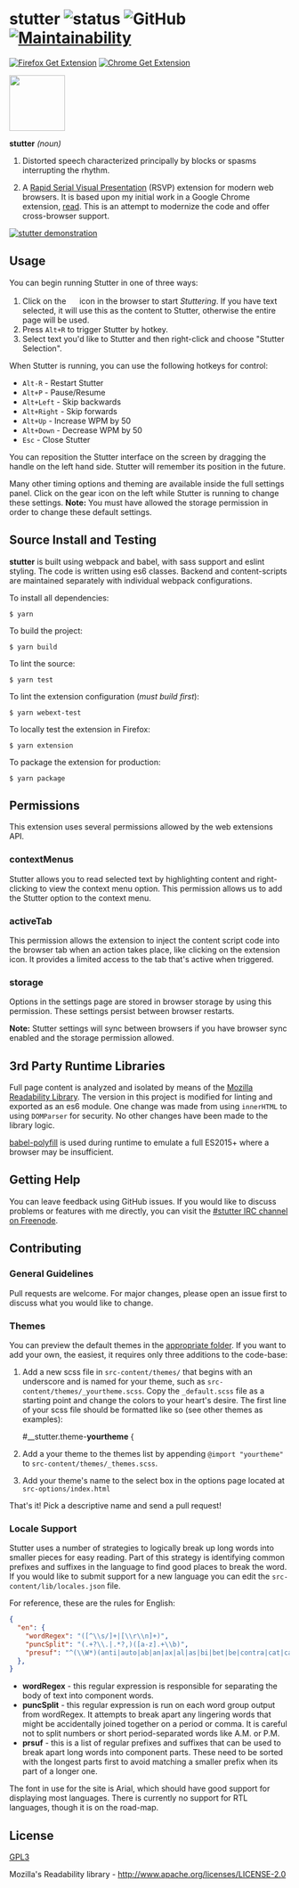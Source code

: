 # stutter ![status](https://travis-ci.com/jamestomasino/stutter.svg?branch=master) ![GitHub](https://img.shields.io/github/license/jamestomasino/stutter.svg) [![Maintainability](https://api.codeclimate.com/v1/badges/a4d5b54b3cf91c6a2b3e/maintainability)](https://codeclimate.com/github/jamestomasino/stutter/maintainability)

[![Firefox Get Extension](https://img.shields.io/badge/Firefox-Get%20Extension!-lightgrey.svg?style=popout&logo=mozilla-firefox)](https://addons.mozilla.org/en-US/firefox/addon/stutter/) [![Chrome Get Extension](https://img.shields.io/badge/Chrome-Get%20Extension!-lightgrey.svg?style=popout&logo=google-chrome)](https://chrome.google.com/webstore/detail/stutter/fbapmaboedchhgjolcnpfgoanbfajchl)

<a href="https://addons.mozilla.org/en-US/firefox/addon/stutter/"><img src="./icons/stutter.svg" width="100"></a>

**stutter** _(noun)_

1. Distorted speech characterized principally by blocks or spasms interrupting the rhythm.

2. A [Rapid Serial Visual Presentation](https://en.wikipedia.org/wiki/Rapid_serial_visual_presentation) (RSVP) extension for modern web browsers. It is based upon my initial work in a Google Chrome extension, [read](https://github.com/jamestomasino/read_plugin). This is an attempt to modernize the code and offer cross-browser support.

[![stutter demonstration](https://i.imgur.com/hGocwaV.png)](https://www.youtube.com/watch?v=UJwFdPYbRRg)

## Usage

You can begin running Stutter in one of three ways:

1. Click on the <img src="./icons/stutter.svg" width="16"> icon in the browser to start _Stuttering_. If you have text selected, it will use this as the content to Stutter, otherwise the entire page will be used.
2. Press `Alt+R` to trigger Stutter by hotkey.
3. Select text you'd like to Stutter and then right-click and choose "Stutter Selection".

When Stutter is running, you can use the following hotkeys for control:

- `Alt-R` - Restart Stutter
- `Alt+P` - Pause/Resume
- `Alt+Left` - Skip backwards
- `Alt+Right` - Skip forwards
- `Alt+Up` - Increase WPM by 50
- `Alt+Down` - Decrease WPM by 50
- `Esc` - Close Stutter

You can reposition the Stutter interface on the screen by dragging the handle on the left hand side. Stutter will remember its position in the future.

Many other timing options and theming are available inside the full settings panel. Click on the gear icon on the left while Stutter is running to change these settings. **Note:** You must have allowed the storage permission in order to change these default settings.

## Source Install and Testing

**stutter** is built using webpack and babel, with sass support and eslint styling. The code is written using es6 classes. Backend and content-scripts are maintained separately with individual webpack configurations.

To install all dependencies:

    $ yarn

To build the project:

    $ yarn build

To lint the source:

    $ yarn test

To lint the extension configuration (_must build first_):

    $ yarn webext-test

To locally test the extension in Firefox:

    $ yarn extension

To package the extension for production:

    $ yarn package

## Permissions

This extension uses several permissions allowed by the web extensions API.

### contextMenus

Stutter allows you to read selected text by highlighting content and right-clicking to view the context menu option. This permission allows us to add the Stutter option to the context menu.

### activeTab

This permission allows the extension to inject the content script code into the browser tab when an action takes place, like clicking on the extension icon. It provides a limited access to the tab that's active when triggered.

### storage

Options in the settings page are stored in browser storage by using this permission. These settings persist between browser restarts.

**Note:** Stutter settings will sync between browsers if you have browser sync enabled and the storage permission allowed.

## 3rd Party Runtime Libraries

Full page content is analyzed and isolated by means of the [Mozilla Readability Library](https://github.com/mozilla/readability). The version in this project is modified for linting and exported as an es6 module. One change was made from using `innerHTML` to using `DOMParser` for security. No other changes have been made to the library logic.

[babel-polyfill](https://babeljs.io/docs/en/babel-polyfill) is used during runtime to emulate a full ES2015+ where a browser may be insufficient.

## Getting Help

You can leave feedback using GitHub issues. If you would like to discuss problems or features with me directly, you can visit the [#stutter IRC channel on Freenode](https://kiwiirc.com/nextclient/#irc://irc.freenode.net/#stutter).

## Contributing

### General Guidelines

Pull requests are welcome. For major changes, please open an issue first to
discuss what you would like to change.

### Themes

You can preview the default themes in the [appropriate folder](https://github.com/thiswillbeyourgithub/stutter/tree/master/Screenshots). If you want to add your own, the easiest, it requires only three additions to the code-base:

1. Add a new scss file in `src-content/themes/` that begins with an underscore and is named for your theme, such as `src-content/themes/_yourtheme.scss`. Copy the `_default.scss` file as a starting point and change the colors to your heart's desire. The first line of your scss file should be formatted like so (see other themes as examples):

    #__stutter.theme-**yourtheme** {

2. Add a your theme to the themes list by appending `@import "yourtheme"` to `src-content/themes/_themes.scss`.

3. Add your theme's name to the select box in the options page located at `src-options/index.html`

That's it! Pick a descriptive name and send a pull request!

### Locale Support

Stutter uses a number of strategies to logically break up long words into smaller pieces for easy reading. Part of this strategy is identifying common prefixes and suffixes in the language to find good places to break the word. If you would like to submit support for a new language you can edit the `src-content/lib/locales.json` file.

For reference, these are the rules for English:

```json
{
  "en": {
    "wordRegex": "([^\\s/]+|[\\r\\n]+)",
    "puncSplit": "(.+?\\.|.*?,)([a-z].+\\b)",
    "presuf": "^(\\W*)(anti|auto|ab|an|ax|al|as|bi|bet|be|contra|cat|cath|cir|cum|cog|col|com|con|cor|could|co|desk|de|dis|did|dif|di|eas|every|ever|extra|ex|end|en|em|epi|evi|func|fund|fin|hyst|hy|han|il|in|im|ir|just|jus|loc|lig|lit|li|mech|manu|man|mal|mis|mid|mono|multi|mem|micro|non|nano|ob|oc|of|opt|op|over|para|per|post|pre|peo|pro|retro|rea|re|rhy|should|some|semi|sen|sol|sub|suc|suf|super|sup|sur|sus|syn|sym|syl|tech|trans|tri|typo|type|uni|un|van|vert|with|would|won)?(.*?)(weens?|widths?|icals?|ables?|ings?|tions?|ions?|ies|isms?|ists?|ful|ness|ments?|ly|ify|ize|ise|ity|en|ers?|ences?|tures?|ples?|als?|phy|puts?|phies|ry|ries|cy|cies|mums?|ous|cents?)?(\\W*)$"
  },
}
```

- **wordRegex** - this regular expression is responsible for separating the body of text into component words.
- **puncSplit** - this regular expression is run on each word group output from wordRegex. It attempts to break apart any lingering words that might be accidentally joined together on a period or comma. It is careful not to split numbers or short period-separated words like A.M. or P.M.
- **prsuf** - this is a list of regular prefixes and suffixes that can be used to break apart long words into component parts. These need to be sorted with the longest parts first to avoid matching a smaller prefix when its part of a longer one.

The font in use for the site is Arial, which should have good support for displaying most languages. There is currently no support for RTL languages, though it is on the road-map.

## License

[GPL3](LICENSE)

Mozilla's Readability library - http://www.apache.org/licenses/LICENSE-2.0
